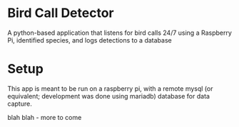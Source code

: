 # Bird Call Detector

A python-based application that listens for bird calls 24/7 using a Raspberry Pi, identified species, and logs detections to a database

# Setup

This app is meant to be run on a raspberry pi, with a remote mysql (or equivalent; development was done using mariadb) database for 
data capture.

blah blah - more to come